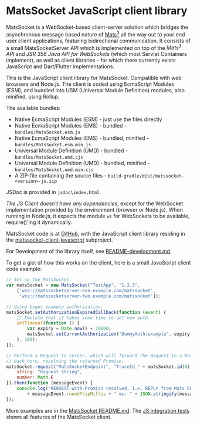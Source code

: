 # MatsSocket JavaScript client library

MatsSocket is a WebSocket-based client-server solution which bridges the asynchronous message based nature
of [Mats<sup>3</sup>](https://mats3.io/) all the way out to your end user client applications, featuring bidirectional
communication. It consists of a small MatsSocketServer API which is implemented on top of the _Mats<sup>3</sup> API_ and
_JSR 356 Java API for WebSockets_ (which most Servlet Containers implement), as well as client libraries - for which
there currently exists JavaScript and Dart/Flutter implementations.

This is the JavaScript client library for MatsSocket. Compatible with web browsers and Node.js. The client is coded
using EcmaScript Modules (ESM), and bundled into USM (Universal Module Definition) modules, also minified, using Rollup.

The available bundles:

* Native EcmaScript Modules (ESM) - just use the files directly
* Native EcmaScript Modules (EMS) - bundled - `bundles/MatsSocket.esm.js`
* Native EcmaScript Modules (EMS) - bundled, minified - `bundles/MatsSocket.esm.min.js`
* Universal Module Definition (UMD) - bundled - `bundles/MatsSocket.umd.cjs`
* Universal Module Definition (UMD) - bundled, minified - `bundles/MatsSocket.umd.min.cjs`
* A ZIP-file containing the source files - `build-gradle/dist/matssocket-<version>-js.zip`

JSDoc is provided in `jsdoc\index.html`.

*The JS Client doesn't have any dependencies*, except for the WebSocket implementation provided by the
environment (browser or Node.js). When running in Node.js, it expects the module `ws` for WebSockets to be available,
require()'ing it dynamically.

MatsSocket code is at [GitHub](https://github.com/centiservice/matssocket), with the JavaScript client library residing
in the [matssocket-client-javascript](https://github.com/centiservice/matssocket/tree/main/matssocket-client-javascript) 
subproject.

For Development of the library itself, see
[README-development.md](https://github.com/centiservice/matssocket/blob/main/matssocket-client-javascript/client/README-development.md).

To get a gist of how this works on the client, here is a small JavaScript client code example:
```javascript
// Set up the MatsSocket.
var matsSocket = new MatsSocket("TestApp", "1.2.3",
    ['wss://matssocketserver-one.example.com/matssocket',
     'wss://matssocketserver-two.example.com/matssocket']);

// Using bogus example authorization.
matsSocket.setAuthorizationExpiredCallback(function (event) {
    // Emulate that it takes some time to get new auth.
    setTimeout(function () {
        var expiry = Date.now() + 20000;
        matsSocket.setCurrentAuthorization("DummyAuth:example", expiry, 10000);
    }, 100);
});

// Perform a Request to server, which will forward the Request to a Mats endpoint, whose Reply comes
// back here, resolving the returned Promise.
matsSocket.request("MatsSocketEndpoint", "TraceId_" + matsSocket.id(6), {
    string: "Request String",
    number: Math.E
}).then(function (messageEvent) {
    console.log("REQUEST-with-Promise resolved, i.e. REPLY from Mats Endpoint. Took "
        + messageEvent.roundTripMillis + " ms: " + JSON.stringify(messageEvent.data));
});
```
More examples are in the [MatsSocket README.md](https://github.com/centiservice/matssocket/blob/main/README.md).
The [JS integration tests](https://github.com/centiservice/matssocket/tree/main/matssocket-client-javascript/tests_esm/src)
shows all features of the MatsSocket client.
